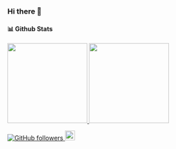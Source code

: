 ### Hi there 👋

#### 📊 Github Stats
 <div>
  <a href="https://github.com/Leonardosu">
  <img height="180em" src="https://github-readme-stats.vercel.app/api?username=Leonardosu&show_icons=true&theme=ocean_dark&include_all_commits=true&count_private=true"/>
  <img height="180em" src="https://github-readme-stats.vercel.app/api/top-langs/?username=Leonardosu&show_icons=true&theme=ocean_dark&include_all_commits=true&count_private=true&layout=compact"/>
  </div> 
  
![GitHub followers](https://img.shields.io/github/followers/Leonardosu?label=Seguir&style=social)
[<img src="https://img.shields.io/badge/-LinkedIn-blue?style=flat-square&logo=Linkedin&logoColor=white&link=https://www.linkedin.com/in/leonardosu7/" height="22" title="LinkedIn" />](https://www.linkedin.com/in/leonardosu7/) 
  
<!-- ![Anurag's GitHub stats](https://github-readme-stats.vercel.app/api?username=LeonardoSu&count_private=true&theme=synthwave&include_all_commits=true&show_icons) -->
<!-- ![Top Langs](https://github-readme-stats.vercel.app/api/top-langs/?username=Leonardosu&layout=compact&count_private=true&show_icons=true&theme=synthwave) -->
